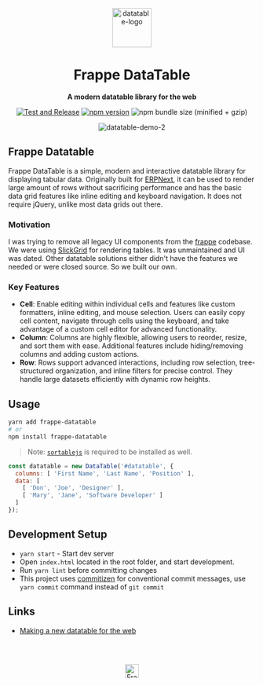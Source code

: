 <div align="center" markdown="1">

<img width="80" alt="datatable-logo" src="https://github.com/user-attachments/assets/8235f4b9-993a-4329-97de-9431dcf63aae" >

<h1>Frappe DataTable</h1>

**A modern datatable library for the web**

[![Test and Release](https://github.com/frappe/datatable/workflows/Test%20and%20Release/badge.svg)](https://github.com/frappe/datatable/actions?query=workflow%3A%22Test+and+Release%22)
[![npm version](https://badge.fury.io/js/frappe-datatable.svg)](https://badge.fury.io/js/frappe-datatable)
![npm bundle size (minified + gzip)](https://img.shields.io/bundlephobia/minzip/frappe-datatable.svg)


![datatable-demo-2](https://user-images.githubusercontent.com/9355208/40740030-5412aa40-6465-11e8-8542-b0247ab1daac.gif)

</div>

## Frappe Datatable

Frappe DataTable is a simple, modern and interactive datatable library for displaying tabular data. Originally built for [ERPNext](https://github.com/frappe/erpnext), it can be used to render large amount of rows without sacrificing performance and has the basic data grid features like inline editing and keyboard navigation. It does not require jQuery, unlike most data grids out there.

### Motivation

I was trying to remove all legacy UI components from the [frappe](https://github.com/frappe/frappe) codebase. We were using [SlickGrid](https://github.com/mleibman/SlickGrid) for rendering tables. It was unmaintained and UI was dated. Other datatable solutions either didn't have the features we needed or were closed source. So we built our own.


### Key Features

- **Cell**: Enable editing within individual cells and features like custom formatters, inline editing, and mouse selection. Users can easily copy cell content, navigate through cells using the keyboard, and take advantage of a custom cell editor for advanced functionality.
- **Column**: Columns are highly flexible, allowing users to reorder, resize, and sort them with ease. Additional features include hiding/removing columns and adding custom actions.
- **Row**: Rows support advanced interactions, including row selection, tree-structured organization, and inline filters for precise control. They handle large datasets efficiently with dynamic row heights.


## Usage

```bash
yarn add frappe-datatable
# or
npm install frappe-datatable
```

> Note: [`sortablejs`](https://github.com/RubaXa/Sortable) is required to be installed as well.


```js
const datatable = new DataTable('#datatable', {
  columns: [ 'First Name', 'Last Name', 'Position' ],
  data: [
    [ 'Don', 'Joe', 'Designer' ],
    [ 'Mary', 'Jane', 'Software Developer' ]
  ]
});
```

## Development Setup

* `yarn start` - Start dev server
* Open `index.html` located in the root folder, and start development.
* Run `yarn lint` before committing changes
* This project uses [commitizen](https://github.com/commitizen/cz-cli) for conventional commit messages, use `yarn commit` command instead of `git commit`

## Links

- [Making a new datatable for the web](https://medium.com/frapp%C3%A9-thoughts/things-i-learned-building-a-library-for-the-web-6846a588bf53)

<br>
<br>
<div align="center" style="padding-top: 0.75rem;">
	<a href="https://frappe.io" target="_blank">
		<picture>
			<source media="(prefers-color-scheme: dark)" srcset="https://frappe.io/files/Frappe-white.png">
			<img src="https://frappe.io/files/Frappe-black.png" alt="Frappe Technologies" height="28"/>
		</picture>
	</a>
</div>
